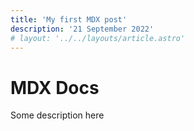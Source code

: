 ```yaml
---
title: 'My first MDX post'
description: '21 September 2022'
# layout: '../../layouts/article.astro'
---
```


# MDX Docs

Some description here
